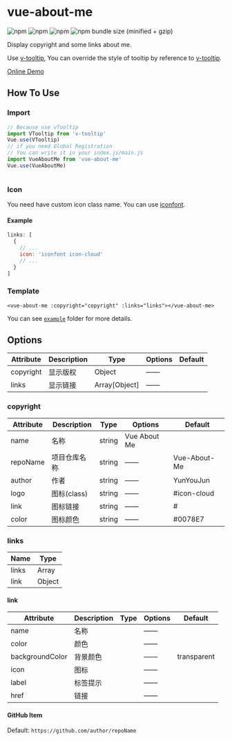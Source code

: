 # vue-about-me

![npm](https://img.shields.io/npm/v/vue-about-me.svg?style=for-the-badge)
![npm](https://img.shields.io/npm/dt/vue-about-me.svg?style=for-the-badge)
![npm](https://img.shields.io/npm/l/vue-about-me.svg?style=for-the-badge)
![npm bundle size (minified + gzip)](https://img.shields.io/bundlephobia/minzip/vue-about-me.svg?style=for-the-badge)

Display copyright and some links about me.

Use [v-tooltip](https://github.com/Akryum/v-tooltip),
You can override the style of tooltip by reference to [v-tooltip](https://github.com/Akryum/v-tooltip#style-examples).

[Online Demo](https://github.yunyoujun.cn/vue-about-me/)

## How To Use

### Import

```js
// Because use vTooltip
import VTooltip from 'v-tooltip'
Vue.use(VTooltip)
// if you need Global Registration
// You can write it in your index.js/main.js
import VueAboutMe from 'vue-about-me'
Vue.use(VueAboutMe)
```

```js

```

### Icon

You need have custom icon class name.
You can use [iconfont](http://iconfont.cn/).

#### Example

```js
links: [
  {
    // ...
    icon: 'iconfont icon-cloud'
    // ...
  }
]

```

### Template

```vue
<vue-about-me :copyright="copyright" :links="links"></vue-about-me>
```

You can see [`example`](https://github.com/YunYouJun/vue-about-me/tree/master/example) folder for more details.

## Options

Attribute | Description | Type | Options | Default
  ---     |---          | ---  |---      |---
copyright | 显示版权    | Object | —— |
links     | 显示链接    | Array[Object] | —— |

### copyright

Attribute | Description | Type | Options | Default
---       | ---         |---|---|---
name      | 名称        | string | Vue About Me
repoName  | 项目仓库名称 | string | —— | Vue-About-Me
author    | 作者        | string | —— | YunYouJun
logo      | 图标(class) | string | —— | #icon-cloud
link      | 图标链接    | string | —— | #
color     | 图标颜色    | string | —— | #0078E7

### links

Name|Type
---|---
links | Array
link | Object

#### link

Attribute | Description | Type | Options | Default
---       |---|---|---|---
name      | 名称 | | —— |
color     | 颜色 | | —— |
backgroundColor | 背景颜色 | | —— | transparent
icon      | 图标 | | —— |
label     | 标签提示 | | —— |
href      | 链接 | | —— |

#### GitHub Item

Default: `https://github.com/author/repoName`